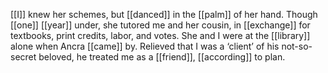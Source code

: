[[I]] knew her schemes, but [[danced]] in the [[palm]] of her hand. Though [[one]] [[year]] under, she tutored me and her cousin, in [[exchange]] for textbooks, print credits, labor, and votes. She and I were at the [[library]] alone when Ancra [[came]] by. Relieved that I was a ‘client’ of his not-so-secret beloved, he treated me as a [[friend]], [[according]] to plan.